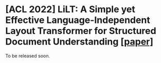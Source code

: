 # [ACL 2022] LiLT: A Simple yet Effective Language-Independent Layout Transformer for Structured Document Understanding [[paper]](https://arxiv.org/abs/2202.13669)
To be released soon.
